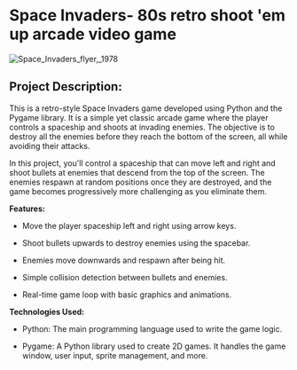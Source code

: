# Space Invaders- 80s retro shoot 'em up arcade video game

![Space_Invaders_flyer,_1978](https://github.com/user-attachments/assets/f4578c47-0dfb-4f97-8431-6292914522f2)

## Project Description:

This is a retro-style Space Invaders game developed using Python and the Pygame library. It is a 
simple yet classic arcade game where the player controls a spaceship and shoots at invading 
enemies. The objective is to destroy all the enemies before they reach the bottom of the screen, 
all while avoiding their attacks.

In this project, you'll control a spaceship that can move left and right and shoot bullets at enemies 
that descend from the top of the screen. The enemies respawn at random positions once they are 
destroyed, and the game becomes progressively more challenging as you eliminate them.

**Features:**
- Move the player spaceship left and right using arrow keys.
* Shoot bullets upwards to destroy enemies using the spacebar.
+ Enemies move downwards and respawn after being hit.
- Simple collision detection between bullets and enemies.
* Real-time game loop with basic graphics and animations.

**Technologies Used:**

- Python: The main programming language used to write the game logic.
* Pygame: A Python library used to create 2D games. It handles the game window,
  user input, sprite management, and more.  
